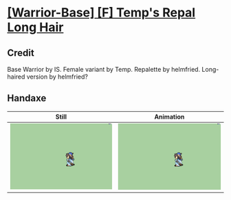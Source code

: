 # [\[Warrior-Base\] \[F\] Temp's Repal Long Hair](../)

## Credit

Base Warrior by IS.
Female variant by Temp.
Repalette by helmfried.
Long-haired version by helmfried?
	
## Handaxe

| Still | Animation |
| :---: | :-------: |
| ![Handaxe still](./Handaxe_000.png) | ![Handaxe animation](./Handaxe.gif) |
